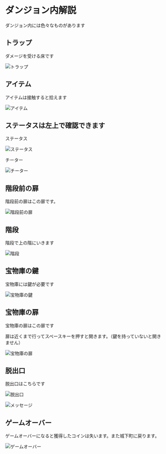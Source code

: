# ダンジョン内解説

ダンジョン内には色々なものがあります

## トラップ

ダメージを受ける床です

![トラップ](../imgs/dungeon/trap.png)

## アイテム

アイテムは接触すると拾えます

![アイテム](../imgs/dungeon/item.png)

## ステータスは左上で確認できます

ステータス

![ステータス](../imgs/dungeon/status.png)

チーター

![チーター](../imgs/dungeon/cheeter.png)

## 階段前の扉

階段前の扉はこの扉です。

![階段前の扉](../imgs/dungeon/door.png)

## 階段

階段で上の階にいきます

![階段](../imgs/dungeon/steps.png)

## 宝物庫の鍵

宝物庫には鍵が必要です

![宝物庫の鍵](../imgs/dungeon/treasure_key.png)

## 宝物庫の扉

宝物庫の扉はこの扉です

扉は近くまで行ってスペースキーを押すと開きます。（鍵を持っていないと開きません）

![宝物庫の扉](../imgs/dungeon/treasure_house.png)

## 脱出口

脱出口はこちらです

![脱出口](../imgs/dungeon/exit.png)

![メッセージ](../imgs/dungeon/exit_2.png)

## ゲームオーバー

ゲームオーバーになると獲得したコインは失います。また城下町に戻ります。

![ゲームオーバー](../imgs/dungeon/game_over.png)